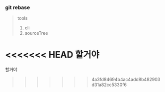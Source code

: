 ### git rebase

> tools  
> 1. cli
> 2. sourceTree


<<<<<<< HEAD
할거야
=======
할거야
>>>>>>> 4a3fd84694b4ac4add8b482903d31a82cc5330f6
